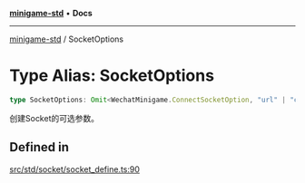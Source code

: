 [**minigame-std**](../README.md) • **Docs**

***

[minigame-std](../README.md) / SocketOptions

# Type Alias: SocketOptions

```ts
type SocketOptions: Omit<WechatMinigame.ConnectSocketOption, "url" | "complete" | "success" | "fail">;
```

创建Socket的可选参数。

## Defined in

[src/std/socket/socket\_define.ts:90](https://github.com/JiangJie/minigame-std/blob/d842b492eda479274cfeb38a06f4c4255b5493bc/src/std/socket/socket_define.ts#L90)
